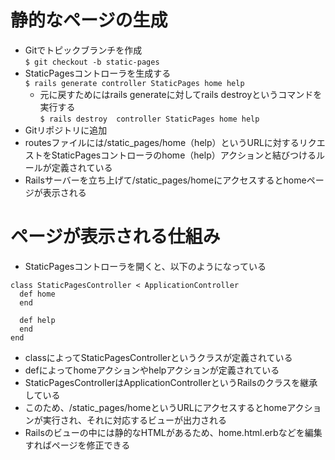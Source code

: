 # 静的なページの生成
- Gitでトピックブランチを作成  
```$ git checkout -b static-pages```
- StaticPagesコントローラを生成する  
```$ rails generate controller StaticPages home help```
  - 元に戻すためにはrails generateに対してrails destroyというコマンドを実行する  
  ```$ rails destroy  controller StaticPages home help```
- Gitリポジトリに追加
- routesファイルには/static_pages/home（help）というURLに対するリクエストをStaticPagesコントローラのhome（help）アクションと結びつけるルールが定義されている
- Railsサーバーを立ち上げて/static_pages/homeにアクセスするとhomeページが表示される
# ページが表示される仕組み
- StaticPagesコントローラを開くと、以下のようになっている  
```
class StaticPagesController < ApplicationController
  def home
  end

  def help
  end
end
```
- classによってStaticPagesControllerというクラスが定義されている
- defによってhomeアクションやhelpアクションが定義されている
- StaticPagesControllerはApplicationControllerというRailsのクラスを継承している
- このため、/static_pages/homeというURLにアクセスするとhomeアクションが実行され、それに対応するビューが出力される
- Railsのビューの中には静的なHTMLがあるため、home.html.erbなどを編集すればページを修正できる
